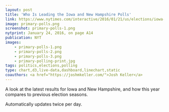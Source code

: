 ```yaml
---
layout: post
title: 'Who Is Leading the Iowa and New Hampshire Polls'
link: https://www.nytimes.com/interactive/2016/01/21/us/elections/iowa-new-hampshire-presidential-election-polls-clinton-trump-sanders-cruz.html
image: primary-polls.png
screenshot: primary-polls-1.png
nytprint: January 24, 2016, on page A14
publication: NYT
images:
    - primary-polls-1.png
    - primary-polls-2.png
    - primary-polls-3.png
    - primary-polling-print.jpg
tags: politics,elections,polling
type: chart,d3,live-data,dashboard,linechart,static
coauthors: <a href="https://joshmkeller.com/">Josh Keller</a>
---
```


A look at the latest results for Iowa and New Hampshire, and how this year compares to previous election seasons.

Automatically updates twice per day.
